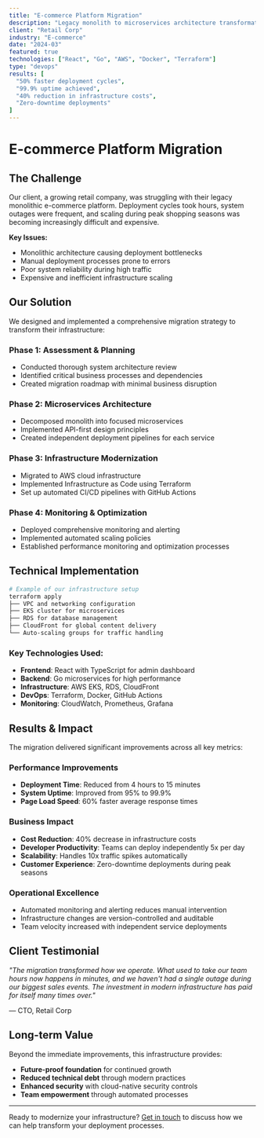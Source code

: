 ```yaml
---
title: "E-commerce Platform Migration"
description: "Legacy monolith to microservices architecture transformation"
client: "Retail Corp"
industry: "E-commerce"
date: "2024-03"
featured: true
technologies: ["React", "Go", "AWS", "Docker", "Terraform"]
type: "devops"
results: [
  "50% faster deployment cycles",
  "99.9% uptime achieved",
  "40% reduction in infrastructure costs",
  "Zero-downtime deployments"
]
---
```


# E-commerce Platform Migration

## The Challenge

Our client, a growing retail company, was struggling with their legacy monolithic e-commerce platform. Deployment cycles took hours, system outages were frequent, and scaling during peak shopping seasons was becoming increasingly difficult and expensive.

**Key Issues:**
- Monolithic architecture causing deployment bottlenecks
- Manual deployment processes prone to errors
- Poor system reliability during high traffic
- Expensive and inefficient infrastructure scaling

## Our Solution

We designed and implemented a comprehensive migration strategy to transform their infrastructure:

### Phase 1: Assessment & Planning
- Conducted thorough system architecture review
- Identified critical business processes and dependencies
- Created migration roadmap with minimal business disruption

### Phase 2: Microservices Architecture
- Decomposed monolith into focused microservices
- Implemented API-first design principles
- Created independent deployment pipelines for each service

### Phase 3: Infrastructure Modernization
- Migrated to AWS cloud infrastructure
- Implemented Infrastructure as Code using Terraform
- Set up automated CI/CD pipelines with GitHub Actions

### Phase 4: Monitoring & Optimization
- Deployed comprehensive monitoring and alerting
- Implemented automated scaling policies
- Established performance monitoring and optimization processes

## Technical Implementation

```bash
# Example of our infrastructure setup
terraform apply
├── VPC and networking configuration
├── EKS cluster for microservices
├── RDS for database management
├── CloudFront for global content delivery
└── Auto-scaling groups for traffic handling
```

### Key Technologies Used:
- **Frontend**: React with TypeScript for admin dashboard
- **Backend**: Go microservices for high performance
- **Infrastructure**: AWS EKS, RDS, CloudFront
- **DevOps**: Terraform, Docker, GitHub Actions
- **Monitoring**: CloudWatch, Prometheus, Grafana

## Results & Impact

The migration delivered significant improvements across all key metrics:

### Performance Improvements
- **Deployment Time**: Reduced from 4 hours to 15 minutes
- **System Uptime**: Improved from 95% to 99.9%
- **Page Load Speed**: 60% faster average response times

### Business Impact
- **Cost Reduction**: 40% decrease in infrastructure costs
- **Developer Productivity**: Teams can deploy independently 5x per day
- **Scalability**: Handles 10x traffic spikes automatically
- **Customer Experience**: Zero-downtime deployments during peak seasons

### Operational Excellence
- Automated monitoring and alerting reduces manual intervention
- Infrastructure changes are version-controlled and auditable
- Team velocity increased with independent service deployments

## Client Testimonial

*"The migration transformed how we operate. What used to take our team hours now happens in minutes, and we haven't had a single outage during our biggest sales events. The investment in modern infrastructure has paid for itself many times over."*

— CTO, Retail Corp

## Long-term Value

Beyond the immediate improvements, this infrastructure provides:
- **Future-proof foundation** for continued growth
- **Reduced technical debt** through modern practices
- **Enhanced security** with cloud-native security controls
- **Team empowerment** through automated processes

---

Ready to modernize your infrastructure? [Get in touch](/contact) to discuss how we can help transform your deployment processes.